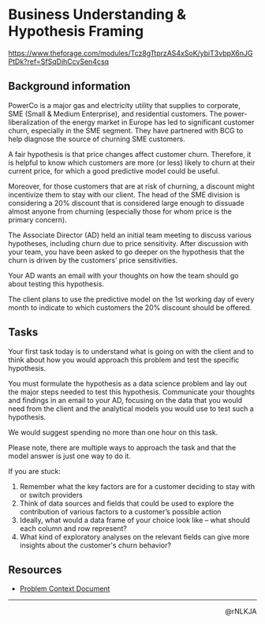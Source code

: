 # Business Understanding & Hypothesis Framing

<https://www.theforage.com/modules/Tcz8gTtprzAS4xSoK/ybiT3vbpX6nJGPtDk?ref=SfSqDihCcvSen4csq>

## Background information

PowerCo is a major gas and electricity utility that supplies to corporate, SME (Small & Medium Enterprise), and residential customers. The power-liberalization of the energy market in Europe has led to significant customer churn, especially in the SME segment. They have partnered with BCG to help diagnose the source of churning SME customers.

A fair hypothesis is that price changes affect customer churn. Therefore, it is helpful to know which customers are more (or less) likely to churn at their current price, for which a good predictive model could be useful.

Moreover, for those customers that are at risk of churning, a discount might incentivize them to stay with our client. The head of the SME division is considering a 20% discount that is considered large enough to dissuade almost anyone from churning (especially those for whom price is the primary concern).

The Associate Director (AD) held an initial team meeting to discuss various hypotheses, including churn due to price sensitivity. After discussion with your team, you have been asked to go deeper on the hypothesis that the churn is driven by the customers’ price sensitivities.

Your AD wants an email with your thoughts on how the team should go about testing this hypothesis.

The client plans to use the predictive model on the 1st working day of every month to indicate to which customers the 20% discount should be offered.

## Tasks

Your first task today is to understand what is going on with the client and to think about how you would approach this problem and test the specific hypothesis.

You must formulate the hypothesis as a data science problem and lay out the major steps needed to test this hypothesis. Communicate your thoughts and findings in an email to your AD, focusing on the data that you would need from the client and the analytical models you would use to test such a hypothesis.

We would suggest spending no more than one hour on this task.

Please note, there are multiple ways to approach the task and that the model answer is just one way to do it.

If you are stuck:

1. Remember what the key factors are for a customer deciding to stay with or switch providers
2. Think of data sources and fields that could be used to explore the contribution of various factors to a customer’s possible action
3. Ideally, what would a data frame of your choice look like – what should each column and row represent?
4. What kind of exploratory analyses on the relevant fields can give more insights about the customer's churn behavior?

## Resources

- [Problem Context Document](https://cdn.theforage.com/vinternships/companyassets/SKZxezskWgmFjRvj9/BqF6gmrmLunCkdqKM/1639043830835/Problem%20Context%20Document.pdf)

---

<p align=right>@rNLKJA</p>
